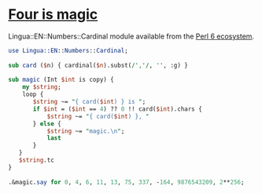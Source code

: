 [1]: https://rosettacode.org/wiki/Four_is_magic

# [Four is magic][1]

Lingua::EN::Numbers::Cardinal module available from the [Perl 6 ecosystem](https://modules.perl6.org/search/?q=Lingua%3A%3AEN%3A%3ANumbers%3A%3ACardinal).

```perl
use Lingua::EN::Numbers::Cardinal;
 
sub card ($n) { cardinal($n).subst(/','/, '', :g) }
 
sub magic (Int $int is copy) {
    my $string;
    loop {
       $string ~= "{ card($int) } is ";
       if $int = ($int == 4) ?? 0 !! card($int).chars {
           $string ~= "{ card($int) }, "
       } else {
           $string ~= "magic.\n";
           last
       }
   }
   $string.tc
}
 
.&magic.say for 0, 4, 6, 11, 13, 75, 337, -164, 9876543209, 2**256;
```